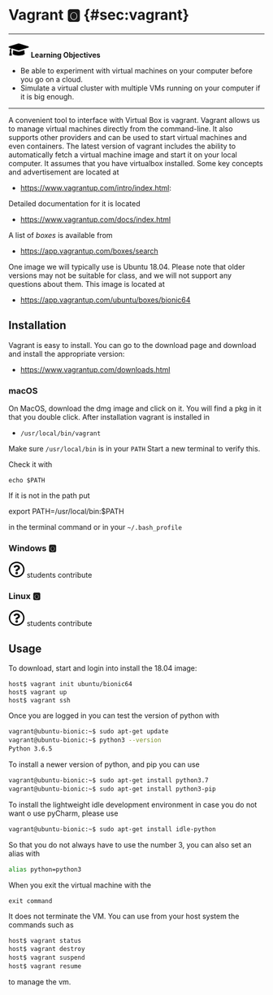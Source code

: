 # Vagrant :o2: {#sec:vagrant} 

---

![](images/learning.png) **Learning Objectives**

* Be able to experiment with virtual machines on your computer before you go on a cloud.
* Simulate a virtual cluster with multiple VMs running on your computer if it is big enough.

---

A convenient tool to interface with Virtual Box is vagrant. Vagrant
allows us to manage virtual machines directly from the command-line. It
also supports other providers and can be used to start virtual machines
and even containers. The latest version of vagrant includes the
ability to automatically fetch a virtual machine image and start it on
your local computer. It assumes that you have virtualbox installed.
Some key concepts and advertisement are located at

* <https://www.vagrantup.com/intro/index.html>:

Detailed documentation for it is located

* <https://www.vagrantup.com/docs/index.html>


A list of *boxes* is available from

* <https://app.vagrantup.com/boxes/search>

One image we will typically use is Ubuntu 18.04. Please note that
older versions may not be suitable for class, and we will not support
any questions about them. This image is located at

* <https://app.vagrantup.com/ubuntu/boxes/bionic64>

## Installation

Vagrant is easy to install. You can go to the download page and
download and install the appropriate version:

* <https://www.vagrantup.com/downloads.html>

### macOS

On MacOS, download the dmg image and click on it. You will find a pkg
in it that you double click. After installation vagrant is installed in

* `/usr/local/bin/vagrant`

Make sure `/usr/local/bin` is in your `PATH`
Start a new  terminal to verify this.

Check it with

```
echo $PATH
```

If it is not in the path put

export PATH=/usr/local/bin:$PATH

in the terminal command or in your `~/.bash_profile`

### Windows :o2:

![Question](images/question.png) students contribute

### Linux :o2:

![Question](images/question.png) students contribute

## Usage

To download, start and login into install the 18.04 image:

```
host$ vagrant init ubuntu/bionic64
host$ vagrant up
host$ vagrant ssh
```

Once you are logged in you can test the version of python with

```bash
vagrant@ubuntu-bionic:~$ sudo apt-get update
vagrant@ubuntu-bionic:~$ python3 --version
Python 3.6.5
```

To install a newer version of python, and pip you can use

```bash
vagrant@ubuntu-bionic:~$ sudo apt-get install python3.7
vagrant@ubuntu-bionic:~$ sudo apt-get install python3-pip
```

To install the lightweight idle development environment in case you do
not want o use pyCharm, please use

```bash
vagrant@ubuntu-bionic:~$ sudo apt-get install idle-python
```

So that you do not always have to use the number 3, you can also set
an alias with

```bash
alias python=python3
```

When you exit the virtual machine with the

```
exit command
```

It does not terminate the VM. You can use from your host system the
commands such as

```bash
host$ vagrant status
host$ vagrant destroy
host$ vagrant suspend
host$ vagrant resume
```

to manage the vm.
